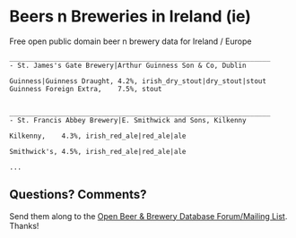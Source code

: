 # Beers n Breweries in Ireland (ie)

Free open public domain beer n brewery data for Ireland / Europe

~~~
_________________________________________________________________
- St. James's Gate Brewery|Arthur Guinness Son & Co, Dublin

Guinness|Guinness Draught, 4.2%, irish_dry_stout|dry_stout|stout
Guinness Foreign Extra,    7.5%, stout


_________________________________________________________________
- St. Francis Abbey Brewery|E. Smithwick and Sons, Kilkenny

Kilkenny,    4.3%, irish_red_ale|red_ale|ale

Smithwick's, 4.5%, irish_red_ale|red_ale|ale

...
~~~


## Questions? Comments?

Send them along to the
[Open Beer & Brewery Database Forum/Mailing List](http://groups.google.com/group/beerdb).
Thanks!

